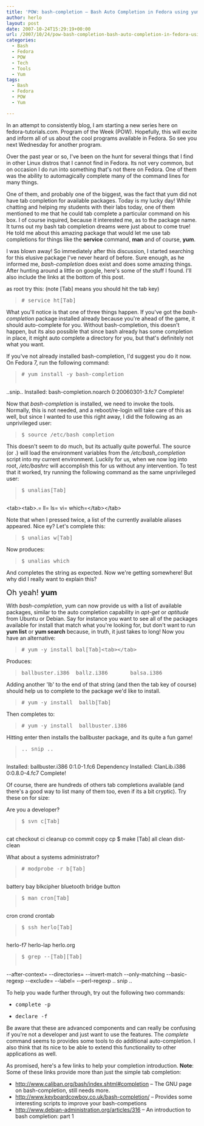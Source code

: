 ```yaml
---
title: 'POW: bash-completion – Bash Auto Completion in Fedora using yum (and more)'
author: herlo
layout: post
date: 2007-10-24T15:29:19+00:00
url: /2007/10/24/pow-bash-completion-bash-auto-completion-in-fedora-using-yum-and-more/
categories:
  - Bash
  - Fedora
  - POW
  - Tech
  - Tools
  - Yum
tags:
  - Bash
  - Fedora
  - POW
  - Yum

---
```

In an attempt to consistently blog, I am starting a new series here on fedora-tutorials.com. Program of the Week (POW). Hopefully, this will excite and inform all of us about the cool programs available in Fedora. So see you next Wednesday for another program.

Over the past year or so, I've been on the hunt for several things that I find in other Linux distros that I cannot find in Fedora. Its not very common, but on occasion I do run into something that's not there on Fedora. One of them was the ability to automagically complete many of the command lines for many things.

One of them, and probably one of the biggest, was the fact that yum did not have tab completion for available packages. Today is my lucky day! While chatting and helping my students with their labs today, one of them mentioned to me that he could tab complete a particular command on his box. I of course inquired, because it interested me, as to the package name. It turns out my bash tab completion dreams were just about to come true! He told me about this amazing package that would let me use tab completions for things like the **service** command, **man** and of course, **yum**.

I was blown away! So immediately after this discussion, I started searching for this elusive package I've never heard of before. Sure enough, as he informed me, _bash-completion_ does exist and does some amazing things. After hunting around a little on google, here's some of the stuff I found. I'll also include the links at the bottom of this post.

as root try this: (note [Tab] means you should hit the tab key)

> <pre># service ht[Tab]</pre>

What you'll notice is that one of three things happen. If you've got the _bash-completion_ package installed already because you're ahead of the game, it should auto-complete for you. Without bash-completion, this doesn't happen, but its also possible that since bash already has some completion in place, it might auto complete a directory for you, but that's definitely not what you want.

If you've not already installed bash-completion, I'd suggest you do it now. On Fedora 7, run the following command:

> <pre># yum install -y bash-completion
..snip..
Installed: bash-completion.noarch 0:20060301-3.fc7
Complete!</pre>

Now that _bash-completion_ is installed, we need to invoke the tools. Normally, this is not needed, and a reboot/re-login will take care of this as well, but since I wanted to use this right away, I did the following as an unprivileged user:

> <pre>$ source /etc/bash_completion</pre>

This doesn't seem to do much, but its actually quite powerful. The source (or .) will load the environment variables from the _/etc/bash_completion_ script into my current environment. Luckily for us, when we now log into root, _/etc/bashrc_ will accomplish this for us without any intervention. To test that it worked, try running the following command as the same unprivileged user:

> <pre>$ unalias[Tab]
&lt;tab>&lt;tab>.=     ll=     ls=     vi=     which=&lt;/tab>&lt;/tab></pre>

Note that when I pressed <tab> twice, a list of the currently available aliases appeared. Nice ey? Let's complete this:</tab>

> <pre>$ unalias w[Tab]</pre>

Now produces:

> <pre>$ unalias which</pre>

And completes the string as expected. Now we're getting somewhere! But why did I really want to explain this?

<big><big>Oh yeah! <strong>yum</strong></big></big>

With _bash-completion_, yum can now provide us with a list of available packages, similar to the auto completion capability in _apt-get_ or _aptitude_ from Ubuntu or Debian. Say for instance you want to see all of the packages available for install that match what you're looking for, but don't want to run **yum list** or **yum search** because, in truth, it just takes to long! Now you have an alternative:

> <pre># yum -y install bal[Tab]&lt;tab>&lt;/tab></pre>

Produces:

> <pre>ballbuster.i386  ballz.i386       balsa.i386</pre>

Adding another 'lb' to the end of that string (and then the tab key of course) should help us to complete to the package we'd like to install.

> <pre># yum -y install  ballb[Tab]</pre>

Then completes to:

> <pre># yum -y install  ballbuster.i386</pre>

Hitting enter then installs the ballbuster package, and its quite a fun game!

> <pre>.. snip ..
Installed: ballbuster.i386 0:1.0-1.fc6
Dependency Installed: ClanLib.i386 0:0.8.0-4.fc7
Complete!</pre>

Of course, there are hundreds of others tab completions available (and there's a good way to list many of them too, even if its a bit cryptic). Try these on for size:

Are you a developer?

> <pre>$ svn c[Tab]
cat checkout  ci     cleanup   co     commit    copy    cp
$ make [Tab]
all clean dist-clean</pre>

What about a systems administrator?

> <pre># modprobe -r b[Tab]
battery    bay        blkcipher  bluetooth  bridge     button</pre>

> <pre>$ man cron[Tab]
cron     crond    crontab</pre>

> <pre>$ ssh herlo[Tab]
herlo-f7   herlo-lap  herlo.org</pre>
> 
> <pre>$ grep --[Tab][Tab]
 --after-context=  --directories=   --invert-match   --only-matching
 --basic-regexp    --exclude=       --label=         --perl-regexp
.. snip ..</pre>

To help you wade further through, try out the following two commands:

  * <pre>complete -p</pre>

  * <pre>declare -f</pre>

Be aware that these are advanced components and can really be confusing if you're not a developer and just want to use the features. The _complete_ command seems to provides some tools to do additional auto-completion. I also think that its nice to be able to extend this functionality to other applications as well.

As promised, here's a few links to help your completion introduction. **Note**: Some of these links provide more than just the simple tab completion:

  * <a href="http:/http://www.caliban.org/bash/index.shtml#completion" target="_blank">http://www.caliban.org/bash/index.shtml#completion</a> – The GNU page on bash-completion, still needs more.
  * <a href="http://www.keyboardcowboy.co.uk/bash-completion/" target="_blank">http://www.keyboardcowboy.co.uk/bash-completion/</a> – Provides some interesting scripts to improve your bash-competions
  * <a href="http://www.debian-administration.org/articles/316" target="_blank">http://www.debian-administration.org/articles/316</a> – An introduction to bash completion: part 1